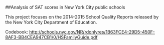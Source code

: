 ##Analysis of SAT scores in New York City public schools

This project focuses on the 2014-2015 School Quality Reports released by the New York City Department of Education.

Codebook: http://schools.nyc.gov/NR/rdonlyres/1B63FCE4-29D5-450F-8AF3-BB4CEA947CB1/0/HSFamilyGuide.pdf


